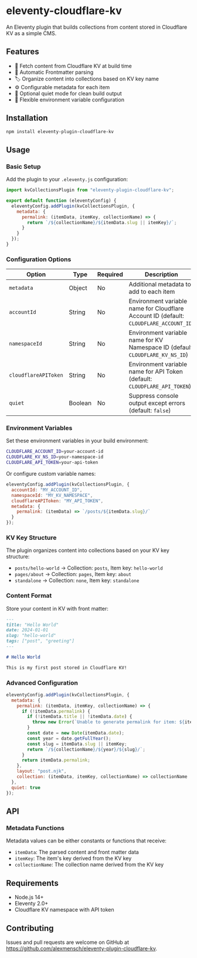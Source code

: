 # eleventy-cloudflare-kv

An Eleventy plugin that builds collections from content stored in Cloudflare KV as a simple CMS.

## Features

- 🚀 Fetch content from Cloudflare KV at build time
- 📝 Automatic Frontmatter parsing
- 🏷️ Organize content into collections based on KV key name
- ⚙️ Configurable metadata for each item
- 🤫 Optional quiet mode for clean build output
- 🔧 Flexible environment variable configuration

## Installation

```bash
npm install eleventy-plugin-cloudflare-kv
```

## Usage

### Basic Setup

Add the plugin to your `.eleventy.js` configuration:

```javascript
import kvCollectionsPlugin from "eleventy-plugin-cloudflare-kv";

export default function (eleventyConfig) {
  eleventyConfig.addPlugin(kvCollectionsPlugin, {
    metadata: {
      permalink: (itemData, itemKey, collectionName) => {
        return `/${collectionName}/${itemData.slug || itemKey}/`;
      }
    }
  });
}
```

### Configuration Options

| Option               | Type    | Required | Description                                                                            |
| -------------------- | ------- | -------- | -------------------------------------------------------------------------------------- |
| `metadata`           | Object  | No       | Additional metadata to add to each item                                                |
| `accountId`          | String  | No       | Environment variable name for Cloudflare Account ID (default: `CLOUDFLARE_ACCOUNT_ID`) |
| `namespaceId`        | String  | No       | Environment variable name for KV Namespace ID (default: `CLOUDFLARE_KV_NS_ID`)         |
| `cloudflareAPIToken` | String  | No       | Environment variable name for API Token (default: `CLOUDFLARE_API_TOKEN`)              |
| `quiet`              | Boolean | No       | Suppress console output except errors (default: `false`)                               |

### Environment Variables

Set these environment variables in your build environment:

```bash
CLOUDFLARE_ACCOUNT_ID=your-account-id
CLOUDFLARE_KV_NS_ID=your-namespace-id
CLOUDFLARE_API_TOKEN=your-api-token
```

Or configure custom variable names:

```javascript
eleventyConfig.addPlugin(kvCollectionsPlugin, {
  accountId: "MY_ACCOUNT_ID",
  namespaceId: "MY_KV_NAMESPACE",
  cloudflareAPIToken: "MY_API_TOKEN",
  metadata: {
    permalink: (itemData) => `/posts/${itemData.slug}/`
  }
});
```

### KV Key Structure

The plugin organizes content into collections based on your KV key structure:

- `posts/hello-world` → Collection: `posts`, Item key: `hello-world`
- `pages/about` → Collection: `pages`, Item key: `about`
- `standalone` → Collection: `none`, Item key: `standalone`

### Content Format

Store your content in KV with front matter:

```markdown
---
title: "Hello World"
date: 2024-01-01
slug: "hello-world"
tags: ["post", "greeting"]
---

# Hello World

This is my first post stored in Cloudflare KV!
```

### Advanced Configuration

```javascript
eleventyConfig.addPlugin(kvCollectionsPlugin, {
  metadata: {
    permalink: (itemData, itemKey, collectionName) => {
      if (!itemData.permalink) {
        if (!itemData.title || !itemData.date) {
          throw new Error(`Unable to generate permalink for item: ${itemKey}`);
        }
        const date = new Date(itemData.date);
        const year = date.getFullYear();
        const slug = itemData.slug || itemKey;
        return `/${collectionName}/${year}/${slug}/`;
      }
      return itemData.permalink;
    },
    layout: "post.njk",
    collection: (itemData, itemKey, collectionName) => collectionName
  },
  quiet: true
});
```

## API

### Metadata Functions

Metadata values can be either constants or functions that receive:

- `itemData`: The parsed content and front matter data
- `itemKey`: The item's key derived from the KV key
- `collectionName`: The collection name derived from the KV key

## Requirements

- Node.js 14+
- Eleventy 2.0+
- Cloudflare KV namespace with API token

## Contributing

Issues and pull requests are welcome on GitHub at https://github.com/alexmensch/eleventy-plugin-cloudflare-kv.
